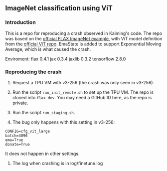 ## ImageNet classification using ViT

### Introduction

This is a repo for reproducing a crash observed in Kaiming's code. The repo was based on the [official FLAX ImageNet example](https://github.com/google/flax/tree/main/examples/imagenet), with ViT model definition from the [official ViT repo](https://github.com/google-research/vision_transformer). EmaState is added to support Exponential Moving Average, which is what caused the crash.

Enviroment:
flax                         0.4.1
jax                          0.3.4
jaxlib                       0.3.2
tensorflow                   2.8.0

### Reproducing the crash

1. Request a TPU VM with v3-256 (the crash was only seen in v3-256).

1. Run the script `run_init_remote.sh` to set up the TPU VM. The repo is cloned into `flax_dev`. You may need a GitHub ID here, as the repo is private.

1. Run the script `run_staging.sh`.

1. The bug only happens with this setting in v3-256:
```
CONFIG=cfg_vit_large
batch=4096
ema=True
donate=True
```
It does not happen in other settings.

1. The log when crashing is in log/finetune.log




